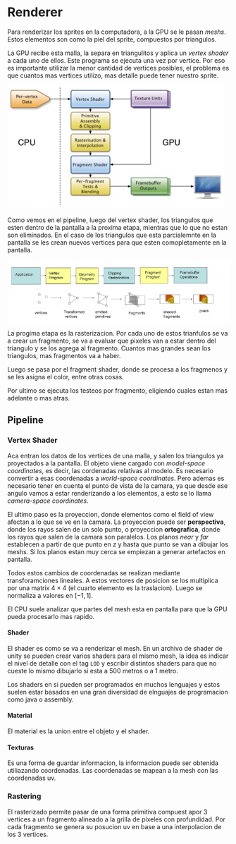 # Renderer

Para renderizar los sprites en la computadora, a la GPU se le pasan *meshs*. Estos elementos son como la piel del sprite, compuestos por triangulos. 

La GPU recibe esta malla, la separa en triangulitos y aplica un *vertex shader* a cada uno de ellos. Este programa se ejecuta una vez por vertice. Por eso es importante utilizar la menor cantidad de vertices posibles, el problema es que cuantos mas vertices utilizo, mas detalle puede tener nuestro sprite.

<img src="Resources/image-20200319181445334.png" alt="image-20200319181445334" style="zoom:50%;" />

Como vemos en el pipeline, luego del vertex shader, los triangulos que esten dentro de la pantalla a la proxima etapa, mientras que lo que no estan son eliminados. En el caso de los triangulos que esta parcialemnte en la pantalla se les crean nuevos vertices para que esten comopletamente en la pantalla.

![The graphics pipeline in OpenGL consists of these 5 steps, in the ...](Resources/The-graphics-pipeline-in-OpenGL-consists-of-these-5-steps-in-the-new-generation-of-cards.png)

La progima etapa es la rasterizacion. Por cada uno de estos trianfulos se va a crear un fragmento, se va a evaluar que pixeles van a estar dentro del triangulo y se los agrega al fragmento. Cuantos mas grandes sean los triangulos, mas fragmentos va a haber.

Luego se pasa por el fragment shader, donde se procesa a los fragmenos y se les asigna el color, entre otras cosas.

Por ultimo se ejecuta los testeos por fragmento, eligiendo cuales estan mas adelante o mas atras.

## Pipeline

### Vertex Shader

Aca entran los datos de los vertices de una malla, y salen los triangulos ya proyectados a la pantalla. El objeto viene cargado con *model-space coordinates*, es decir, las cordenadas relativas al modelo. Es necesario convertir a esas coordenadas a *world-space coordinates*. Pero ademas es necesario tener en cuenta el punto de vista de la camara, ya que desde ese angulo vamos a estar renderizando a los elementos, a esto se lo llama *camera-space coordinates*.

El ultimo paso es la proyeccion, donde elementos como el field of view afectan a lo que se ve en la camara. La proyeccion puede ser **perspectiva**, donde los rayos salen de un solo punto, o proyeccion **ortografica**, donde los rayos que salen de la camara son paralelos. Los planos *near* y *far* establecen a partir de que punto en $z$ y hasta que punto se van a dibujar los meshs. Si los planos estan muy cerca se empiezan a generar artefactos en pantalla.

Todos estos cambios de coordenadas se realizan mediante transforamciones lineales. A estos vectores de posicion se los multiplica por una matrix $4\times 4$ (el cuarto elemento es la traslacion). Luego se normaliza a valores en $[-1,1]$.

El CPU suele analizar que partes del mesh esta en pantalla para que la GPU pueda procesarlo mas rapido.

#### Shader

El shader es como se va a renderizar el mesh. En un archivo de shader de unity se pueden crear varios shaders para el mismo mesh, la idea es indicar el nivel de detalle con el tag `LOD` y escribir distintos shaders para que no cueste lo mismo dibujarlo si esta a 500 metros o a 1 metro.

Los shaders en si pueden ser programados en muchos lenguajes y estos suelen estar basados en una gran diversidad de elnguajes de programacion como java o assembly.

#### Material

El material es la union entre el objeto y el shader.

#### Texturas

Es una forma de guardar informacion, la informacion puede ser obtenida utiliazando coordenadas. Las coordenadas se mapean a la mesh con las coordenadas uv.

### Rastering

El rasterizado permite pasar de una forma primitiva compuest apor 3 vertices a un fragmento alineado a la grilla de pixeles con profundidad. Por cada fragmento se genera su posucion uv en base a una interpolacion de los 3 vertices.